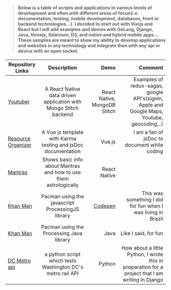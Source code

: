 >#### Below is a table of scripts and applications in various levels of development and often with different areas of focus(i.e. documentation, testing, mobile development, databases, front or backend technologies...). I decided to start out with Vuejs and React but I will add examples and demos with GoLang, Django, Java, threejs, Selenium, D3, and native and hybrid mobile apps... These samples are meant to show my ability to develop applications and websites in any technology and integrate then with any api or device with an open socket.
>####

| Repository Links           | Description    | Demo       | Comment  |
| ------------------- |:--------------:|------:| ----------:|
| [Youtuber](https://github.com/jaxonetic-github/react-native-mongodb-stitch) | A React Native data driven application with Mongo Stitch backend  | React Native, MongoDB Stitch | Examples of redux-sagas, google API's(signin, Apple and Google Maps, Youtube, geocoding...) |
| [Resource Organizer](https://github.com/jaxonetic-github/resource-organizer-vue) | A Vue js template with Karma testing and jsDoc documentation   | Vue.js |  I am a fan of jsDoc to document while coding |
| [Mantras](https://github.com/jaxonetic-github/Mantras) | Shows basic info about Mantras and how to use them astrologically   | React Native |   |
| [Khan Man](https://www.khanacademy.org/computer-programming/khan-man/5835976181022720) | Pacman using the javascript ProcessingJS library   | [Codepen](https://codepen.io/jaxonetic/pen/vpvvbQ) |    This was something I did for fun when I was living in Brazil |
| [Khan Man](https://gist.github.com/jaxonetic-github/32e1d3d53188e4ed35e47a97e831c951)| Pacman using the Processing Java library   | Java | Like I said, for fun |
| [DC Metro api](https://gist.github.com/jaxonetic-github/d4436449d845a40c3741c4720de60fb1)| a python script which tests Washington DC's metro rail API    | Python | How about a little Python, I wrote this in preparation for a project that I am writing in Django |
